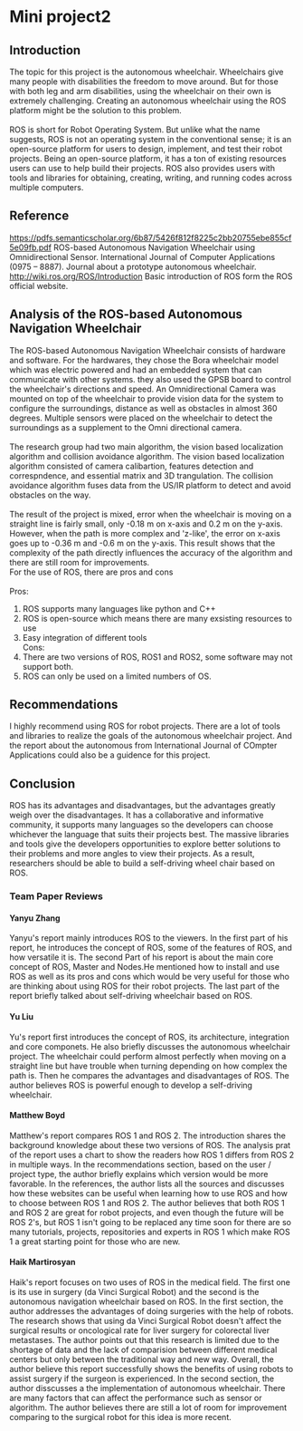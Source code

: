 
# Mini project2
## Introduction
The topic for this project is the autonomous wheelchair. Wheelchairs give many people with disabilities the freedom to move around. But for those with both leg and arm disabilities, using the wheelchair on their own is extremely challenging. Creating an autonomous wheelchair using the ROS platform might be the solution to this problem.\
\
ROS is short for Robot Operating System. But unlike what the name suggests, ROS is not an operating system in the conventional sense; it is an open-source platform for users to design, implement, and test their robot projects. Being an open-source platform, it has a ton of existing resources users can use to help build their projects.  ROS also provides users with tools and libraries for obtaining, creating, writing, and running codes across multiple computers. 
## Reference
https://pdfs.semanticscholar.org/6b87/5426f812f8225c2bb20755ebe855cf5e09fb.pdf ROS-based Autonomous Navigation Wheelchair using Omnidirectional Sensor. International Journal of Computer Applications (0975 – 8887). Journal about a prototype autonomous wheelchair.\
http://wiki.ros.org/ROS/Introduction Basic introduction of ROS form the ROS official website.
## Analysis of the ROS-based Autonomous Navigation Wheelchair
The ROS-based Autonomous Navigation Wheelchair consists of hardware and software. For the hardwares, they chose the Bora wheelchair model which was electric powered and had an embedded system that can communicate with other systems. they also used the GPSB board to control the wheelchair's directions and speed. An Omnidirectional Camera was mounted on top of the wheelchair to provide vision data for the system to configure the surroundings, distance as well as obstacles in almost 360 degrees. Multiple sensors were placed on the wheelchair to detect the surroundings as a supplement to the Omni directional camera.\
\
The research group had two main algorithm, the vision based localization algorithm and collision avoidance algorithm. The vision based localization algorithm consisted of camera calibartion, features detection and correspndence, and essential matrix and 3D trangulation. The collision avoidance algorithm fuses data from the US/IR platform to detect and avoid obstacles on the way.\
\
The result of the project is mixed, error when the wheelchair is moving on a straight line is fairly small, only -0.18 m on x-axis and 0.2 m on the y-axis. However, when the path is more complex and 'z-like', the error on x-axis goes up to -0.36 m and -0.6 m on the y-axis. This result shows that the complexity of the path directly influences the accuracy of the algorithm and there are still room for improvements. \
For the use of ROS, there are pros and cons\
\
Pros:
1. ROS supports many languages like python and C++
2. ROS is open-source which means there are many exsisting resources to use
3. Easy integration of different tools
\
Cons:
1. There are two versions of ROS, ROS1 and ROS2, some software may not support both.
2. ROS can only be used on a limited numbers of OS.
## Recommendations
I highly recommend using ROS for robot projects. There are a lot of tools and libraries to realize the goals of the autonomous wheelchair project. And the report about the autonomous from International Journal of COmpter Applications could also be a guidence for this project.
## Conclusion
ROS has its advantages and disadvantages, but the advantages greatly weigh over the disadvantages. It has a collaborative and informative community, it supports many languages so the developers can choose whichever the language that suits their projects best. The massive libraries and tools give the developers opportunities to explore better solutions to their problems and more angles to view their projects. As a result, researchers should be able to build a self-driving wheel chair based on ROS.

### Team Paper Reviews

#### Yanyu Zhang
Yanyu's report mainly introduces ROS to the viewers. In the first part of his report, he introduces the concept of ROS, some of the features of ROS, and how versatile it is. The second Part of his report is about the main core concept of ROS, Master and Nodes.He mentioned how to install and use ROS as well as its pros and cons which would be very useful for those who are thinking about using ROS for their robot projects. The last part of the report briefly talked about self-driving wheelchair based on ROS.

#### Yu Liu
Yu's report first introduces the concept of ROS, its architecture, integration and core componets. He also briefly discusses the autonomous wheelchair project. The wheelchair could perform almost perfectly when moving on a straight line but have trouble when turning depending on how complex the path is. Then he compares the advantages and disadvantages of ROS. The author believes ROS is powerful enough to develop a self-driving wheelchair.

#### Matthew Boyd
Matthew's report compares ROS 1 and ROS 2. The introduction shares the background  knowledge about these two versions of ROS. The analysis prat of the report uses a chart to show the readers how ROS 1 differs from ROS 2 in multiple ways. In the recommendations section, based on the user / project type, the author briefly explains which version would be more favorable. In the references, the author lists all the sources and discusses how these websites can be useful when learning how to use ROS and how to choose between ROS 1 and ROS 2. The author believes that both ROS 1 and ROS 2 are great for robot projects, and even though the future will be ROS 2's, but ROS 1 isn't going to be replaced any time soon for there are so many tutorials, projects, repositories and experts in ROS 1 which make ROS 1 a great starting point for those who are new.

#### Haik Martirosyan
Haik's report focuses on two uses of ROS in the medical field. The first one is its use in surgery (da Vinci Surgical Robot) and the second is the autonomous navigation wheelchair based on ROS. In the first section, the author addresses the advantages of doing surgeries with the help of robots. The research shows that using da Vinci Surgical Robot doesn't affect the surgical results or oncological rate for liver surgery for colorectal liver metastases. The author points out that this research is limited due to the shortage of data and the lack of comparision between different medical centers but only between the traditional way and new way. Overall, the author believe this report successfully shows the benefits of using robots to assist surgery if the surgeon is experienced. In the second section, the author disscusses a the implementation of autonomous wheelchair. There are many factors that can affect the performance such as sensor or algorithm. The author believes there are still a lot of room for improvement comparing to the surgical robot for this idea is more recent.
